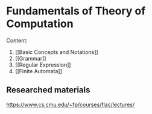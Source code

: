 # Fundamentals of Theory of Computation

Content:
1. [[Basic Concepts and Notations]]
2. [[Grammar]]
3. [[Regular Expression]]
4. [[Finite Automata]]

## Researched materials

https://www.cs.cmu.edu/~fp/courses/flac/lectures/